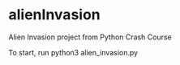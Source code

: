 # alienInvasion

Alien Invasion project from Python Crash Course

To start, run python3 alien_invasion.py
